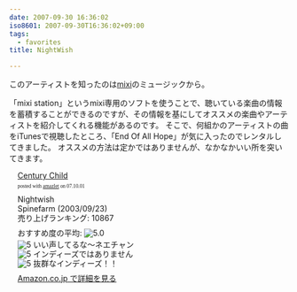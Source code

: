 ```yaml
---
date: 2007-09-30 16:36:02
iso8601: 2007-09-30T16:36:02+09:00
tags:
  - favorites
title: NightWish

---
```


このアーティストを知ったのは<a href="https://mixi.jp/">mixi</a>のミュージックから。

「mixi station」というmixi専用のソフトを使うことで、聴いている楽曲の情報を蓄積することができるのですが、その情報を基にしてオススメの楽曲やアーティストを紹介してくれる機能があるのです。
そこで、何組かのアーティストの曲をiTunesで視聴したところ、「End Of All Hope」が気に入ったのでレンタルしてきました。
オススメの方法は定かではありませんが、なかなかいい所を突いてきます。

<div class="amazlet-box" style="margin-bottom:0px;">
  <div class="amazlet-image" style="float:left;"><a href="http://www.amazon.co.jp/exec/obidos/ASIN/B0000C506H/nqounet-22/ref=nosim/" name="amazletlink" id="amazletlink"></a></div>
  <div class="amazlet-info" style="float:left;margin-left:15px;line-height:120%">
    <div class="amazlet-name" style="margin-bottom:10px;line-height:120%"><a href="http://www.amazon.co.jp/exec/obidos/ASIN/B0000C506H/nqounet-22/ref=nosim/" name="amazletlink" id="amazletlink">Century Child</a>
      <div class="amazlet-powered-date" style="font-size:7pt;margin-top:5px;font-family:verdana;line-height:120%">posted with <a href="http://app.amazlet.com/amazlet/" title="Century Child">amazlet</a> on 07.10.01</div>
    </div>
    <div class="amazlet-detail">Nightwish <br />Spinefarm (2003/09/23)<br />売り上げランキング: 10867<br /></div>
    <div class="amazlet-review" style="margin-top:10px; margin-bottom:10px">
      <div class="amazlet-review-average" style="margin-bottom:5px">おすすめ度の平均: <img src="http://images-jp.amazon.com/images/G/09/x-locale/common/customer-reviews/stars-5-0.gif" alt="5.0" /></div><img src="http://images-jp.amazon.com/images/G/09/x-locale/common/customer-reviews/stars-5-0.gif" alt="5" /> いい声してるな〜ネエチャン<br /><img src="http://images-jp.amazon.com/images/G/09/x-locale/common/customer-reviews/stars-5-0.gif" alt="5" /> インディーズではありません<br /><img src="http://images-jp.amazon.com/images/G/09/x-locale/common/customer-reviews/stars-5-0.gif" alt="5" /> 抜群なインディーズ！！<br />
    </div>
    <div class="amazlet-link" style="margin-top: 5px"><a href="http://www.amazon.co.jp/exec/obidos/ASIN/B0000C506H/nqounet-22/ref=nosim/" name="amazletlink" id="amazletlink">Amazon.co.jp で詳細を見る</a></div>
  </div>
  <div class="amazlet-footer" style="clear: left"></div>
</div>
